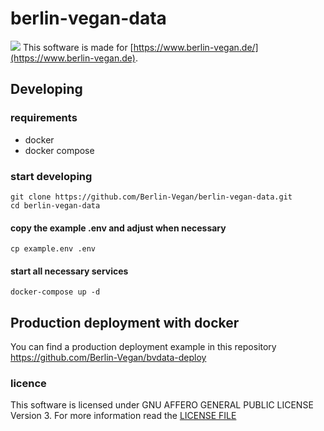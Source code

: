 # berlin-vegan-data
![](https://www.berlin-vegan.de/wp-content/themes/dorayakichildthemefolder/images/bv-header.png)
This software is made for [https://www.berlin-vegan.de/](https://www.berlin-vegan.de).
## Developing
### requirements
* docker
* docker compose

### start developing
```
git clone https://github.com/Berlin-Vegan/berlin-vegan-data.git
cd berlin-vegan-data
```

#### copy the example .env and adjust when necessary
```
cp example.env .env
```
#### start all necessary services
```
docker-compose up -d
```

## Production deployment with docker
You can find a production deployment example in this repository https://github.com/Berlin-Vegan/bvdata-deploy


### licence
This software is licensed under GNU AFFERO GENERAL PUBLIC LICENSE Version 3. For more information read the [LICENSE FILE](https://github.com/Berlin-Vegan/berlin-vegan-data/blob/master/LICENSE)
